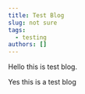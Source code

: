 ```yaml
---
title: Test Blog
slug: not sure
tags:
  - testing
authors: []
---
```

Hello this is test blog.

Yes this is a test blog
